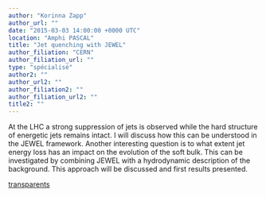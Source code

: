 ```yaml
---
author: "Korinna Zapp"
author_url: ""
date: "2015-03-03 14:00:00 +0000 UTC"
location: "Amphi PASCAL"
title: "Jet quenching with JEWEL"
author_filiation: "CERN"
author_filiation_url: ""
type: "spécialisé"
author2: ""
author_url2: ""
author_filiation2: ""
author_filiation_url2: ""
title2: ""
---
```

At the LHC a strong suppression of jets is observed while the hard structure of energetic jets remains intact. I will discuss how this can be understood in the JEWEL framework. Another interesting question is to what extent jet energy loss has an impact on the evolution of the soft bulk. This can be investigated by combining JEWEL with a hydrodynamic description of the background. This approach will be discussed and first results presented.

[transparents](images/Communication/seminaires/KorinnaZapp.pdf)

